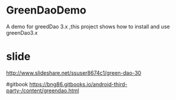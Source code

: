 # GreenDaoDemo
A demo for greedDao 3.x
,this project shows how to install and use greenDao3.x

# slide 
http://www.slideshare.net/ssuser8674c1/green-dao-30


#gitbook
https://bng86.gitbooks.io/android-third-party-/content/greendao.html

